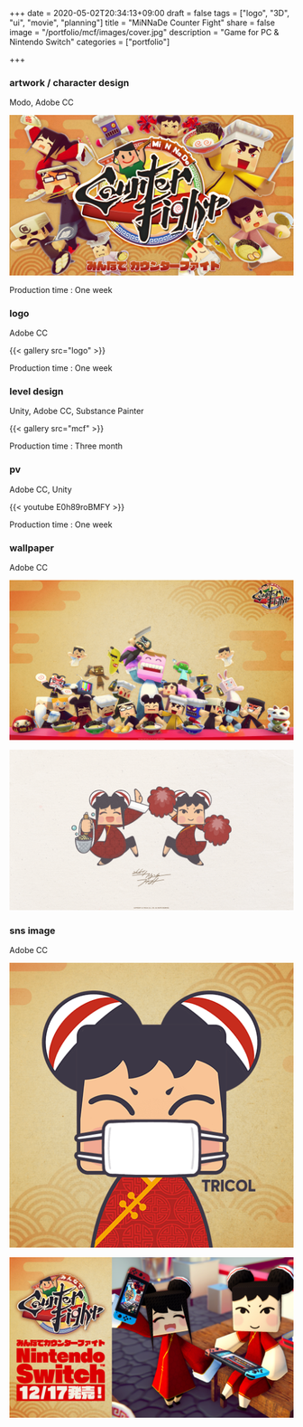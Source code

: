 +++
date = 2020-05-02T20:34:13+09:00
draft = false
tags = ["logo", "3D", "ui", "movie", "planning"]
title = "MiNNaDe Counter Fight"
share = false
image = "/portfolio/mcf/images/cover.jpg"
description = "Game for PC & Nintendo Switch"
categories = ["portfolio"]

+++

### artwork / character design

Modo, Adobe CC

![](images/cover.jpg)

Production time : One week

### logo

Adobe CC

{{< gallery src="logo" >}}

Production time : One week

### level design

Unity, Adobe CC, Substance Painter

{{< gallery src="mcf" >}}

Production time : Three month

### pv

Adobe CC, Unity

{{< youtube E0h89roBMFY >}}

Production time : One week

### wallpaper

Adobe CC

![](images/mcf_00.png)

![](images/mcf_01.png)

### sns image

Adobe CC

![](images/mcf_02.png)

![](images/mcf_03.png)
